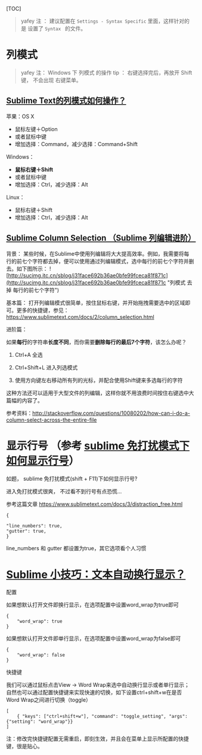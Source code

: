 [TOC]



> yafey 注 ： 建议配置在 `Settings - Syntax Specific` 里面，这样针对的是 设置了 `Syntax ` 的文件。



# 列模式
> yafey 注： Windows 下 列模式 的操作 tip ： 右键选择完后，再放开 Shift 键， 不会出现 右键菜单。

## [Sublime Text的列模式如何操作？](http://jingyan.baidu.com/article/7f766dafbc89f24101e1d085.html)
苹果：OS X

- 鼠标左键＋Option
- 或者鼠标中键
- 增加选择：Command，减少选择：Command+Shift

Windows：

- **鼠标右键＋Shift**
- 或者鼠标中键
- 增加选择：Ctrl，减少选择：Alt

Linux：

- 鼠标右键＋Shift
- 增加选择：Ctrl，减少选择：Alt




## [Sublime Column Selection （Sublime 列编辑进阶）](http://maider.blog.sohu.com/303735928.html)
背景：
某些时候，在Sublime中使用列编辑将大大提高效率。例如，我需要将每行的前七个字符都去掉，便可以使用通过列编辑模式，选中每行的前七个字符并删去。如下图所示：
![http://sucimg.itc.cn/sblog/j31face692b36ae0bfe99fceca81f871c](http://sucimg.itc.cn/sblog/j31face692b36ae0bfe99fceca81f871c "列模式 去掉 每行的前七个字符")


基本篇：
打开列编辑模式很简单，按住鼠标右键，并开始拖拽需要选中的区域即可。更多的快捷键，参见：
https://www.sublimetext.com/docs/2/column_selection.html


进阶篇：

如果**每行**的字符串**长度不同**，而你需要**删除每行的最后7个字符**，该怎么办呢？

1. Ctrl+A 全选

2. Ctrl+Shift+L 进入列选模式

3. 使用方向键左右移动所有列的光标，并配合使用Shift键来多选每行的字符


这种方法还可以适用于大型文件的列编辑，这样你就不用浪费时间按住右键选中大篇幅的内容了。


参考资料：http://stackoverflow.com/questions/10080202/how-can-i-do-a-column-select-across-the-entire-file





# 显示行号 （参考 [sublime 免打扰模式下如何显示行号](https://segmentfault.com/q/1010000007030601/a-1020000007031074)）
如题， sublime 免打扰模式(shift + F11)下如何显示行号?

进入免打扰模式很爽， 不过看不到行号有点恐慌...

参考这篇文章 https://www.sublimetext.com/docs/3/distraction_free.html

```
{

"line_numbers": true,
"gutter": true,
}
```

line_numbers 和 gutter 都设置为true，其它选项看个人习惯






#  [Sublime 小技巧：文本自动换行显示？](http://www.jianshu.com/p/c75d21d2e967)


配置

如果想默认打开文件即换行显示，在选项配置中设置word_wrap为true即可
```
{
    "word_wrap": true
}
```
如果想默认打开文件即单行显示，在选项配置中设置word_wrap为false即可

```
{
    "word_wrap": false
}
```
快捷键

我们可以通过鼠标点击View -> Word Wrap来选中自动换行显示或者单行显示；自然也可以通过配置快捷键来实现快速的切换，如下设置ctrl+shift+w在是否 Word Wrap之间进行切换（toggle）
```
[
    { "keys": ["ctrl+shift+w"], "command": "toggle_setting", "args": {"setting": "word_wrap"}}
]
```
注：修改完快捷键配置无需重启，即刻生效，并且会在菜单上显示所配置的快捷键，很是贴心。